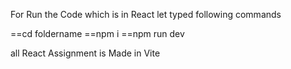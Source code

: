 For Run the Code which is in React let typed following commands

==cd foldername
==npm i
==npm run dev

all React Assignment is Made in Vite
